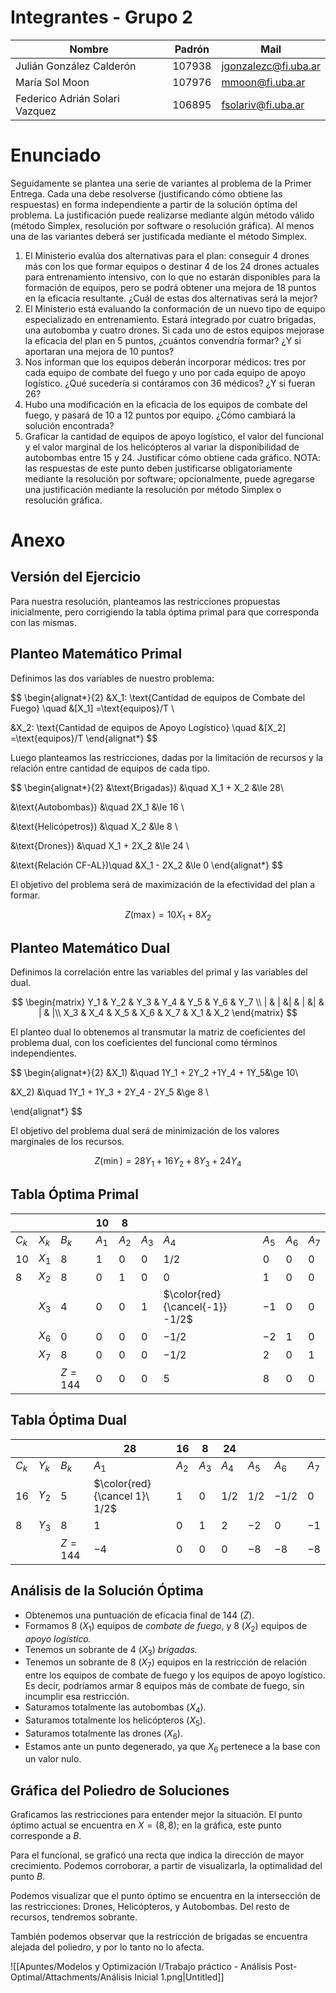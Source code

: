 # Integrantes - Grupo 2

| Nombre | Padrón | Mail |
| --- | --- | --- |
| Julián González Calderón | 107938 | jgonzalezc@fi.uba.ar |
| María Sol Moon | 107976 | mmoon@fi.uba.ar |
| Federico Adrián Solari Vazquez | 106895 | fsolariv@fi.uba.ar |

# Enunciado

Seguidamente se plantea una serie de variantes al problema de la Primer Entrega. Cada una debe resolverse (justificando cómo obtiene las respuestas) en forma independiente a partir de la solución óptima del problema. La justificación puede realizarse mediante algún método válido (método Simplex, resolución por software o resolución gráfica). Al menos una de las variantes deberá ser justificada mediante el método Simplex.

1. El Ministerio evalúa dos alternativas para el plan: conseguir 4 drones más con los que formar equipos o destinar 4 de los 24 drones actuales para entrenamiento intensivo, con lo que no estarán disponibles para la formación de equipos, pero se podrá obtener una mejora de 18 puntos en la eficacia resultante. ¿Cuál de estas dos alternativas será la mejor?
2. El Ministerio está evaluando la conformación de un nuevo tipo de equipo especializado en entrenamiento. Estará integrado por cuatro brigadas, una autobomba y cuatro drones. Si cada uno de estos equipos mejorase la eficacia del plan en 5 puntos, ¿cuántos convendría formar? ¿Y si aportaran una mejora de 10 puntos?
3. Nos informan que los equipos deberán incorporar médicos: tres por cada equipo de combate del fuego y uno por cada equipo de apoyo logístico. ¿Qué sucedería si contáramos con 36 médicos? ¿Y si fueran 26?
4. Hubo una modificación en la eficacia de los equipos de combate del fuego, y pasará de 10 a 12 puntos por equipo. ¿Cómo cambiará la solución encontrada?
5. Graficar la cantidad de equipos de apoyo logístico, el valor del funcional y el valor marginal de los helicópteros al variar la disponibilidad de autobombas entre 15 y 24. Justificar cómo obtiene cada gráfico. NOTA: las respuestas de este punto deben justificarse obligatoriamente mediante la resolución por software; opcionalmente, puede agregarse una justificación mediante la resolución por método Simplex o resolución gráfica.

# Anexo

## Versión del Ejercicio

Para nuestra resolución, planteamos las restricciones propuestas inicialmente, pero corrigiendo la tabla óptima primal para que corresponda con las mismas.

## Planteo Matemático Primal

Definimos las dos variables de nuestro problema:

$$
\begin{alignat*}{2}
&X_1: \text{Cantidad de equipos de Combate del Fuego}
\quad &[X_1] =\text{equipos}/T \\

&X_2: \text{Cantidad de equipos de Apoyo Logístico}
\quad &[X_2] =\text{equipos}/T
\end{alignat*}
$$

Luego planteamos las restricciones, dadas por la limitación de recursos y la relación entre cantidad de equipos de cada tipo.

$$
\begin{alignat*}{2}
&\text{Brigadas}) &\quad X_1 + X_2 &\le 28\\

&\text{Autobombas}) &\quad 2X_1  &\le 16 \\

&\text{Helicópetros}) &\quad  X_2 &\le 8 \\

&\text{Drones}) &\quad X_1 + 2X_2 &\le 24 \\

&\text{Relación CF-AL})\quad &X_1 - 2X_2 &\le 0
\end{alignat*}
$$

El objetivo del problema será de maximización de la efectividad del plan a formar.

$$
Z(\max) = 10X_1 + 8X_2 
$$

## Planteo Matemático Dual

Definimos la correlación entre las variables del primal y las variables del dual.

$$
\begin{matrix}
Y_1 & Y_2 & Y_3 & Y_4 & Y_5 & Y_6 & Y_7 \\
| & | &| & | &| & | & |\\
X_3 & X_4 & X_5 & X_6 & X_7 & X_1 & X_2
\end{matrix}
$$

El planteo dual lo obtenemos al transmutar la matriz de coeficientes del problema dual, con los coeficientes del funcional como términos independientes.

$$
\begin{alignat*}{2}
&X_1) &\quad 1Y_1 + 2Y_2 +1Y_4 + 1Y_5&\ge 10\\

&X_2) &\quad 1Y_1 + 1Y_3 + 2Y_4 - 2Y_5  &\ge 8 \\

\end{alignat*}
$$

El objetivo del problema dual será de minimización de los valores marginales de los recursos.

$$
Z(\min) = 28Y_1 + 16Y_2 + 8Y_3 + 24Y_4 
$$

## Tabla Óptima Primal

|  |  |  | $10$ | $8$ |  |  |  |  |  |
| --- | --- | --- | --- | --- | --- | --- | --- | --- | --- |
| $C_k$ | $X_k$ | $B_k$ | $A_1$ | $A_2$ | $A_3$ | $A_4$ | $A_5$ | $A_6$ | $A_7$ |
| $10$ | $X_1$ | $8$ | $1$ | $0$ | $0$ | $1/2$ | $0$ | $0$ | $0$ |
| $8$ | $X_2$ | $8$ | $0$ | $1$ | $0$ | $0$ | $1$ | $0$ | $0$ |
|  | $X_3$ | $4$ | $0$ | $0$ | $1$ | $\color{red}{\cancel{-1}} -1/2$ | $-1$ | $0$ | $0$ |
|  | $X_6$ | $0$ | $0$ | $0$ | $0$ | $-1/2$ | $-2$ | $1$ | $0$ |
|  | $X_7$ | $8$ | $0$ | $0$ | $0$ | $-1/2$ | $2$ | $0$ | $1$ |
|  |  | $Z = 144$ | $0$ | $0$ | $0$ | $5$ | $8$ | $0$ | $0$ |

## Tabla Óptima Dual

|  |  |  | $28$ | $16$ | $8$ | $24$ |  |  |  |
| --- | --- | --- | --- | --- | --- | --- | --- | --- | --- |
| $C_k$ | $Y_k$ | $B_k$ | $A_1$ | $A_2$ | $A_3$ | $A_4$ | $A_5$ | $A_6$ | $A_7$ |
| $16$ | $Y_2$ | $5$ | $\color{red}{\cancel 1}\  1/2$ | $1$ | $0$ | $1/2$ | $1/2$ | $-1/2$ | $0$ |
| $8$ | $Y_3$ | $8$ | $1$ | $0$ | $1$ | $2$ | $-2$ | $0$ | $-1$ |
|  |  | $Z = 144$ | $-4$ | $0$ | $0$ | $0$ | $-8$ | $-8$ | $-8$ |

## Análisis de la Solución Óptima

- Obtenemos una puntuación de eficacia final de $144\ (Z)$.
- Formamos $8\ (X_1)$ equipos de *combate de fuego*, y $8\ (X_2)$ equipos de *apoyo logístico.*
- Tenemos un sobrante de $4\ (X_3)$ *brigadas.*
- Tenemos un sobrante de $8\ (X_7)$ equipos en la restricción de relación entre los equipos de combate de fuego y los equipos de apoyo logístico. Es decir, podríamos armar $8$ equipos más de combate de fuego, sin incumplir esa restricción.
- Saturamos totalmente las autobombas $(X_4)$.
- Saturamos totalmente los helicópteros $(X_5)$.
- Saturamos totalmente las drones $(X_6)$.
- Estamos ante un punto degenerado, ya que $X_6$ pertenece a la base con un valor nulo.

## Gráfica del Poliedro de Soluciones

Graficamos las restricciones para entender mejor la situación. El punto óptimo actual se encuentra en $X = (8, 8)$; en la gráfica, este punto corresponde a $B$.

Para el funcional, se graficó una recta que indica la dirección de mayor crecimiento. Podemos corroborar, a partir de visualizarla, la optimalidad del punto $B$.

Podemos visualizar que el punto óptimo se encuentra en la intersección de las restricciones: Drones, Helicópteros, y Autobombas. Del resto de recursos, tendremos sobrante.

También podemos observar que la restricción de brigadas se encuentra alejada del poliedro, y por lo tanto no lo afecta.

![[Apuntes/Modelos y Optimización I/Trabajo práctico - Análisis Post-Optimal/Attachments/Análisis Inicial 1.png|Untitled]]